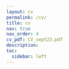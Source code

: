 ```yaml
---
layout: cv
permalink: /cv/
title: cv
nav: true
nav_order: 4
cv_pdf: CV_sept23.pdf
description: 
toc:
  sidebar: left
---
```

